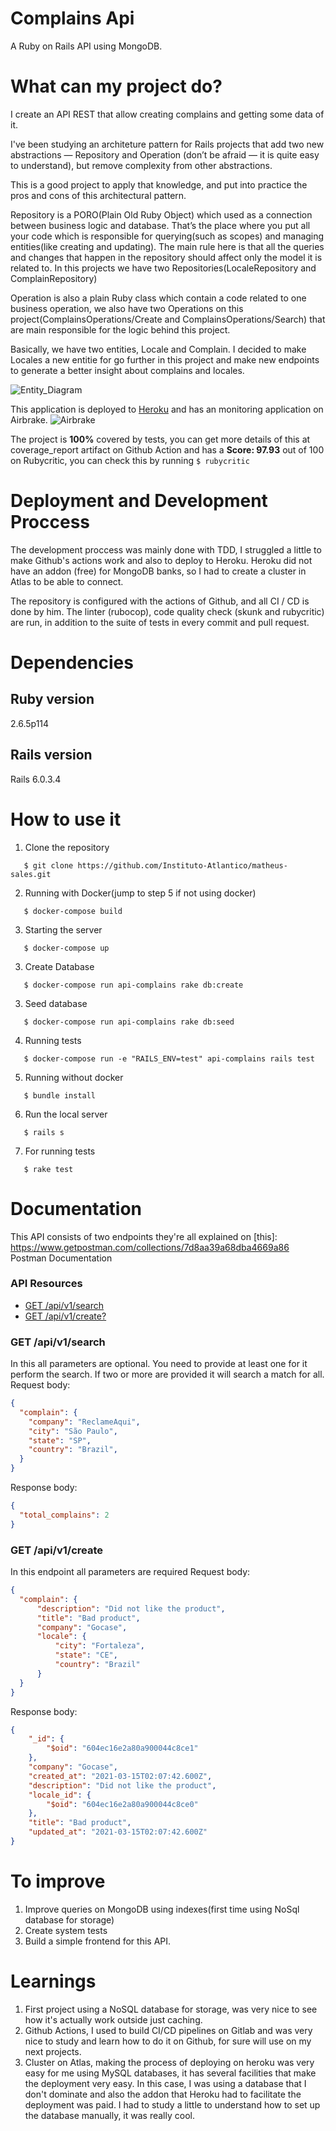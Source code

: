 # Complains Api

A Ruby on Rails API using MongoDB.

# What can my project do?

I create an API REST that allow creating complains and getting some data of it.

I've been studying an architeture pattern for Rails projects that add two new abstractions — Repository and Operation (don’t be afraid — it is quite easy to understand), but remove complexity from other abstractions.

This is a good project to apply that knowledge, and put into practice the pros and cons of this architectural pattern.

Repository is a PORO(Plain Old Ruby Object) which used as a connection between business logic and database. That’s the place where you put all your code which is responsible for querying(such as scopes) and managing entities(like creating and updating). The main rule here is that all the queries and changes that happen in the repository should affect only the model it is related to. In this projects we have two Repositories(LocaleRepository and ComplainRepository)

Operation is also a plain Ruby class which contain a code related to one business operation, we also have two Operations on this project(ComplainsOperations/Create and ComplainsOperations/Search) that are main responsible for the logic behind this project.

Basically, we have two entities, Locale and Complain.
I decided to make Locales a new entitie for go further in this project and make new endpoints to generate a better insight about complains and locales.

![Entity_Diagram](https://user-images.githubusercontent.com/54689845/111093412-9bd37280-8517-11eb-9e01-d0590e3ef2b9.png)

This application is deployed to [Heroku](https://api-complains.herokuapp.com/) and has an monitoring application on Airbrake.
![Airbrake](https://user-images.githubusercontent.com/54689845/111095919-38e4da00-851d-11eb-8636-df7ddd93f2b3.png)


The project is **100%** covered by tests, you can get more details of this at coverage_report artifact on Github Action and has a **Score: 97.93** out of 100 on Rubycritic, you can check this by running
`$ rubycritic`

# Deployment and Development Proccess

The development proccess was mainly done with TDD, I struggled a little to make Github's actions work and also to deploy to Heroku.
Heroku did not have an addon (free) for MongoDB banks, so I had to create a cluster in Atlas to be able to connect.

The repository is configured with the actions of Github, and all CI / CD is done by him. The linter (rubocop), code quality check (skunk and rubycritic) are run, in addition to the suite of tests in every commit and pull request.

# Dependencies

## Ruby version

2.6.5p114

## Rails version

Rails 6.0.3.4

# How to use it

1. Clone the repository

```
   $ git clone https://github.com/Instituto-Atlantico/matheus-sales.git
```

2. Running with Docker(jump to step 5 if not using docker)

```
   $ docker-compose build
```

3. Starting the server

```
   $ docker-compose up
```

3. Create Database

```
   $ docker-compose run api-complains rake db:create
```
3. Seed database

```
   $ docker-compose run api-complains rake db:seed
```


4. Running tests

```
   $ docker-compose run -e "RAILS_ENV=test" api-complains rails test
```

5. Running without docker

```
   $ bundle install
```

6. Run the local server

```
   $ rails s
```

7. For running tests

```
   $ rake test
```

# Documentation

This API consists of two endpoints they're all explained on [this]: https://www.getpostman.com/collections/7d8aa39a68dba4669a86 Postman Documentation

### API Resources

- [GET /api/v1/search](#get-search)
- [GET /api/v1/create?](#get-create)

### GET /api/v1/search

In this all parameters are optional. You need to provide at least one for it perform the search. If two or more are provided it will search a match for all.
Request body:

```json
{
  "complain": {
    "company": "ReclameAqui",
    "city": "São Paulo",
    "state": "SP",
    "country": "Brazil",
  }
}
```

Response body:

```json
{
  "total_complains": 2 
}
```

### GET /api/v1/create

In this endpoint all parameters are required
Request body:

```json
{
  "complain": {
      "description": "Did not like the product",
      "title": "Bad product",
      "company": "Gocase",
      "locale": {
          "city": "Fortaleza",
          "state": "CE",
          "country": "Brazil"
      }
  }
}
```

Response body: 

```json
{
    "_id": {
        "$oid": "604ec16e2a80a900044c8ce1"
    },
    "company": "Gocase",
    "created_at": "2021-03-15T02:07:42.600Z",
    "description": "Did not like the product",
    "locale_id": {
        "$oid": "604ec16e2a80a900044c8ce0"
    },
    "title": "Bad product",
    "updated_at": "2021-03-15T02:07:42.600Z"
}
```



# To improve

1. Improve queries on MongoDB using indexes(first time using NoSql database for storage)
2. Create system tests
3. Build a simple frontend for this API.


# Learnings

1. First project using a NoSQL database for storage, was very nice to see how it's actually work outside just caching.
2. Github Actions, I used to build CI/CD pipelines on Gitlab and was very nice to study and learn how to do it on Github, for sure will use on my next projects.
3. Cluster on Atlas, making the process of deploying on heroku was very easy for me using MySQL databases, it has several facilities that make the deployment very easy. In this case, I was using a database that I don't dominate and also the addon that Heroku had to facilitate the deployment was paid. I had to study a little to understand how to set up the database manually, it was really cool.
